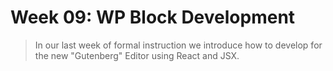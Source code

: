 # Week 09: WP Block Development

> In our last week of formal instruction we introduce how to develop for the new "Gutenberg" Editor using React and JSX.